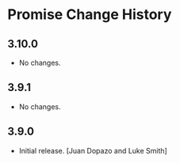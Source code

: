 Promise Change History
======================

3.10.0
------

* No changes.

3.9.1
-----

* No changes.

3.9.0
-----

* Initial release. [Juan Dopazo and Luke Smith]
